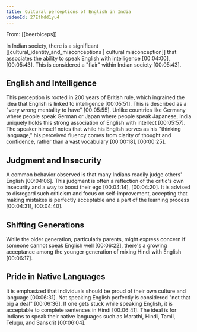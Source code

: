```yaml
---
title: Cultural perceptions of English in India
videoId: 27Ethdd1yu4
---
```


From: [[beerbiceps]] <br/> 

In Indian society, there is a significant [[cultural_identity_and_misconceptions | cultural misconception]] that associates the ability to speak English with intelligence <a class="yt-timestamp" data-t="00:04:00">[00:04:00]</a>, <a class="yt-timestamp" data-t="00:05:43">[00:05:43]</a>. This is considered a "flair" within Indian society <a class="yt-timestamp" data-t="00:05:43">[00:05:43]</a>.

## English and Intelligence

This perception is rooted in 200 years of British rule, which ingrained the idea that English is linked to intelligence <a class="yt-timestamp" data-t="00:05:51">[00:05:51]</a>. This is described as a "very wrong mentality to have" <a class="yt-timestamp" data-t="00:05:55">[00:05:55]</a>. Unlike countries like Germany where people speak German or Japan where people speak Japanese, India uniquely holds this strong association of English with intellect <a class="yt-timestamp" data-t="00:05:57">[00:05:57]</a>. The speaker himself notes that while his English serves as his "thinking language," his perceived fluency comes from clarity of thought and confidence, rather than a vast vocabulary <a class="yt-timestamp" data-t="00:00:18">[00:00:18]</a>, <a class="yt-timestamp" data-t="00:00:25">[00:00:25]</a>.

## Judgment and Insecurity

A common behavior observed is that many Indians readily judge others' English <a class="yt-timestamp" data-t="00:04:06">[00:04:06]</a>. This judgment is often a reflection of the critic's own insecurity and a way to boost their ego <a class="yt-timestamp" data-t="00:04:14">[00:04:14]</a>, <a class="yt-timestamp" data-t="00:04:20">[00:04:20]</a>. It is advised to disregard such criticism and focus on self-improvement, accepting that making mistakes is perfectly acceptable and a part of the learning process <a class="yt-timestamp" data-t="00:04:31">[00:04:31]</a>, <a class="yt-timestamp" data-t="00:04:40">[00:04:40]</a>.

## Shifting Generations

While the older generation, particularly parents, might express concern if someone cannot speak English well <a class="yt-timestamp" data-t="00:06:22">[00:06:22]</a>, there's a growing acceptance among the younger generation of mixing Hindi with English <a class="yt-timestamp" data-t="00:06:17">[00:06:17]</a>.

## Pride in Native Languages

It is emphasized that individuals should be proud of their own culture and language <a class="yt-timestamp" data-t="00:06:31">[00:06:31]</a>. Not speaking English perfectly is considered "not that big a deal" <a class="yt-timestamp" data-t="00:06:36">[00:06:36]</a>. If one gets stuck while speaking English, it is acceptable to complete sentences in Hindi <a class="yt-timestamp" data-t="00:06:41">[00:06:41]</a>. The ideal is for Indians to speak their native languages such as Marathi, Hindi, Tamil, Telugu, and Sanskrit <a class="yt-timestamp" data-t="00:06:04">[00:06:04]</a>.